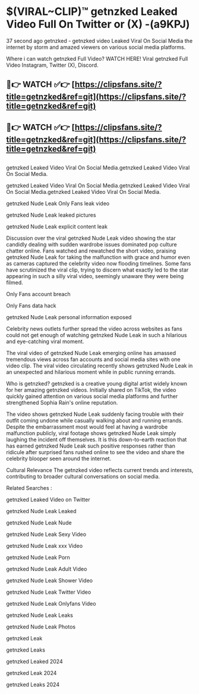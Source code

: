 # $(VIRAL~CLIP)™ getnzked Leaked Video Full On Twitter or (X) -(a9KPJ)
37 second ago getnzked - getnzked video Leaked Viral On Social Media the internet by storm and amazed viewers on various social media platforms.

Where i can watch getnzked Full Video? WATCH HERE! Viral getnzked Full Video Instagram, Twitter (X), Discord.

## 🔴👉 WATCH ✅👉 [https://clipsfans.site/?title=getnzked&ref=git](https://clipsfans.site/?title=getnzked&ref=git)
## 🔴👉 WATCH ✅👉 [https://clipsfans.site/?title=getnzked&ref=git](https://clipsfans.site/?title=getnzked&ref=git)
##
getnzked Leaked Video Viral On Social Media.getnzked Leaked Video Viral On Social Media.

getnzked Leaked Video Viral On Social Media.getnzked Leaked Video Viral On Social Media.getnzked Leaked Video Viral On Social Media.

getnzked Nude Leak Only Fans leak video

getnzked Nude Leak leaked pictures

getnzked Nude Leak explicit content leak

Discussion over the viral getnzked Nude Leak video showing the star candidly dealing with sudden wardrobe issues dominated pop culture chatter online. Fans watched and rewatched the short video, praising getnzked Nude Leak for taking the malfunction with grace and humor even as cameras captured the celebrity video now flooding timelines. Some fans have scrutinized the viral clip, trying to discern what exactly led to the star appearing in such a silly viral video, seemingly unaware they were being filmed.


Only Fans account breach

Only Fans data hack

getnzked Nude Leak personal information exposed

Celebrity news outlets further spread the video across websites as fans could not get enough of watching getnzked Nude Leak in such a hilarious and eye-catching viral moment.


The viral video of getnzked Nude Leak emerging online has amassed tremendous views across fan accounts and social media sites with one video clip. The viral video circulating recently shows getnzked Nude Leak in an unexpected and hilarious moment while in public running errands.


Who is getnzked? getnzked is a creative young digital artist widely known for her amazing getnzked videos. Initially shared on TikTok, the video quickly gained attention on various social media platforms and further strengthened Sophia Rain's online reputation.

The video shows getnzked Nude Leak suddenly facing trouble with their outfit coming undone while casually walking about and running errands. Despite the embarrassment most would feel at having a wardrobe malfunction publicly, viral footage shows getnzked Nude Leak simply laughing the incident off themselves. It is this down-to-earth reaction that has earned getnzked Nude Leak such positive responses rather than ridicule after surprised fans rushed online to see the video and share the celebrity blooper seen around the internet.

Cultural Relevance The getnzked video reflects current trends and interests, contributing to broader cultural conversations on social media.

Related Searches :

getnzked Leaked Video on Twitter

getnzked Nude Leak Leaked

getnzked Nude Leak Nude

getnzked Nude Leak Sexy Video

getnzked Nude Leak xxx Video

getnzked Nude Leak Porn

getnzked Nude Leak Adult Video

getnzked Nude Leak Shower Video

getnzked Nude Leak Twitter Video

getnzked Nude Leak Onlyfans Video

getnzked Nude Leak Leaks

getnzked Nude Leak Photos

getnzked Leak

getnzked Leaks

getnzked Leaked 2024

getnzked Leak 2024

getnzked Leaks 2024
